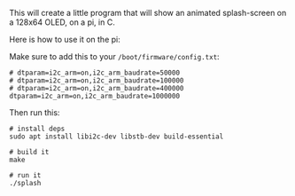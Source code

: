 This will create a little program that will show an animated splash-screen on a 128x64 OLED, on a pi, in C.

Here is how to use it on the pi:

Make sure to add this to your `/boot/firmware/config.txt`:

```
# dtparam=i2c_arm=on,i2c_arm_baudrate=50000
# dtparam=i2c_arm=on,i2c_arm_baudrate=100000
# dtparam=i2c_arm=on,i2c_arm_baudrate=400000
dtparam=i2c_arm=on,i2c_arm_baudrate=1000000
```

Then run this:

```
# install deps
sudo apt install libi2c-dev libstb-dev build-essential 

# build it
make

# run it
./splash
```
